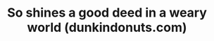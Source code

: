 ---
ee_id_thing: '4130'
site: '1'
type: '2'
inv_num: 2014-032
add_credit:
url: 2014-032-so-shines-a-good-deed-in-a-weary-world
title: So shines a good deed in a weary world (dunkindonuts.com)
year: '2014'
display_year: '2014'
medium: Single channel video
dims: Vaiable
pitch: "​Surfing around dunkindonuts.com…..."
ps:
live_url:
youtube:
related_code:
imgs: dunkin-2014-032-digital-2-database-ih.jpg
subheading:
download:
commission:
related:
layout: things-i-made
---